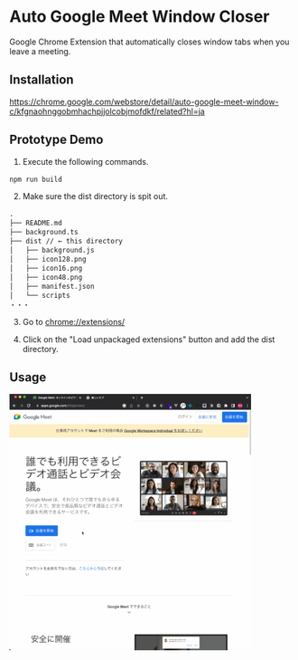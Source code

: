 # Auto Google Meet Window Closer

Google Chrome Extension that automatically closes window tabs when you leave a meeting.

## Installation

https://chrome.google.com/webstore/detail/auto-google-meet-window-c/kfgnaohnggobmhachpjjolcobjmofdkf/related?hl=ja

## Prototype Demo

1. Execute the following commands.

```
npm run build
```

2. Make sure the dist directory is spit out.

```
.
├── README.md
├── background.ts
├── dist // ← this directory
│   ├── background.js
│   ├── icon128.png
│   ├── icon16.png
│   ├── icon48.png
│   ├── manifest.json
│   └── scripts
・・・
```

3. Go to [chrome://extensions/](chrome://extensions/)

4. Click on the "Load unpackaged extensions" button and add the dist directory.

## Usage

<img src="https://github.com/Yuisei-Maruyama/Auto-Google-Meet-Tab-Closer/blob/master/usage.gif?raw=true" width="85%">

